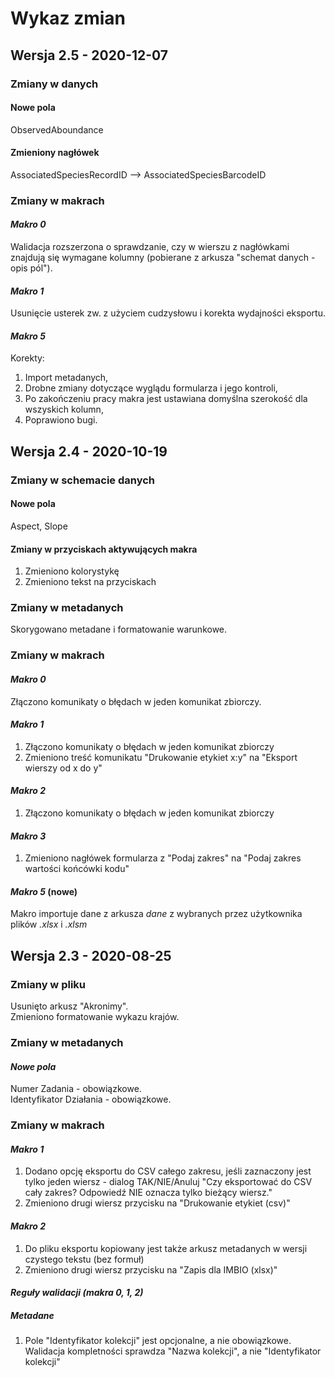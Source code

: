 # Wykaz zmian

## Wersja 2.5 - 2020-12-07

### Zmiany w danych

#### Nowe pola
ObservedAboundance

#### Zmieniony nagłówek
AssociatedSpeciesRecordID --> AssociatedSpeciesBarcodeID

### Zmiany w makrach

#### *Makro 0*
Walidacja rozszerzona o sprawdzanie, czy w wierszu z nagłówkami znajdują się wymagane kolumny (pobierane z arkusza "schemat danych - opis pól").

#### *Makro 1*
Usunięcie usterek zw. z użyciem cudzysłowu i korekta wydajności eksportu.

#### *Makro 5*
Korekty:
1. Import metadanych,
1. Drobne zmiany dotyczące wyglądu formularza i jego kontroli,
1. Po zakończeniu pracy makra jest ustawiana domyślna szerokość dla wszyskich kolumn,
1. Poprawiono bugi.


<!-- ======================================= -->
## Wersja 2.4 - 2020-10-19

### Zmiany w schemacie danych

#### Nowe pola
Aspect, Slope

#### Zmiany w przyciskach aktywujących makra
1. Zmieniono kolorystykę
1. Zmieniono tekst na przyciskach

### Zmiany w metadanych
Skorygowano metadane i formatowanie warunkowe.

### Zmiany w makrach

#### *Makro 0*
Złączono komunikaty o błędach w jeden komunikat zbiorczy.

#### *Makro 1*
1. Złączono komunikaty o błędach w jeden komunikat zbiorczy
1. Zmieniono treść komunikatu "Drukowanie etykiet x:y" na "Eksport wierszy od x do y"

#### *Makro 2*
1. Złączono komunikaty o błędach w jeden komunikat zbiorczy

#### *Makro 3*
1. Zmieniono nagłówek formularza z "Podaj zakres" na "Podaj zakres wartości końcówki kodu"

#### *Makro 5* (nowe)
Makro importuje dane z arkusza *dane* z wybranych przez użytkownika plików *.xlsx* i *.xlsm* 

<!-- ======================================= -->
## Wersja 2.3 - 2020-08-25

### Zmiany w pliku

Usunięto arkusz "Akronimy".\
Zmieniono formatowanie wykazu krajów.

### Zmiany w metadanych

#### *Nowe pola*

Numer Zadania - obowiązkowe.\
Identyfikator Działania - obowiązkowe.

### Zmiany w makrach

#### *Makro 1*

1. Dodano opcję eksportu do CSV całego zakresu, jeśli zaznaczony jest tylko jeden wiersz - dialog TAK/NIE/Anuluj "Czy eksportować do CSV cały zakres? Odpowiedź NIE oznacza tylko bieżący wiersz."
1. Zmieniono drugi wiersz przycisku na "Drukowanie etykiet (csv)"

#### *Makro 2*

1. Do pliku eksportu kopiowany jest także arkusz metadanych w wersji czystego tekstu (bez formuł)
1. Zmieniono drugi wiersz przycisku na "Zapis dla IMBIO (xlsx)"

#### *Reguły walidacji (makra 0, 1, 2)*

##### *Metadane*

1. Pole "Identyfikator kolekcji" jest opcjonalne, a nie obowiązkowe. Walidacja kompletności sprawdza "Nazwa kolekcji", a nie "Identyfikator kolekcji"